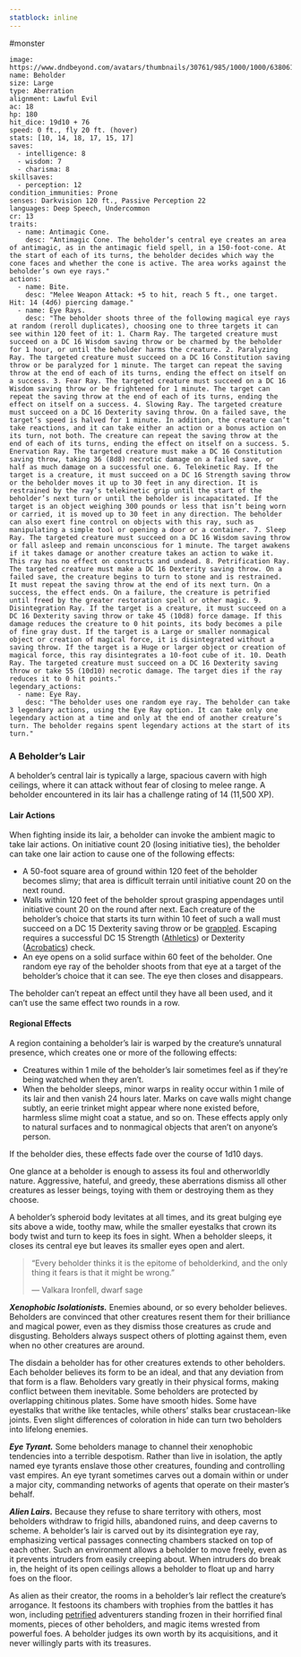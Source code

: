 ```yaml
---
statblock: inline
---
```

 #monster 

```statblock
image: https://www.dndbeyond.com/avatars/thumbnails/30761/985/1000/1000/638061102430294654.png
name: Beholder
size: Large
type: Aberration
alignment: Lawful Evil
ac: 18
hp: 180
hit_dice: 19d10 + 76
speed: 0 ft., fly 20 ft. (hover)
stats: [10, 14, 18, 17, 15, 17]
saves:
  - intelligence: 8
  - wisdom: 7
  - charisma: 8
skillsaves:
  - perception: 12
condition_immunities: Prone
senses: Darkvision 120 ft., Passive Perception 22
languages: Deep Speech, Undercommon
cr: 13
traits:
  - name: Antimagic Cone.
    desc: "Antimagic Cone. The beholder’s central eye creates an area of antimagic, as in the antimagic field spell, in a 150-foot-cone. At the start of each of its turns, the beholder decides which way the cone faces and whether the cone is active. The area works against the beholder’s own eye rays."
actions:
  - name: Bite.
    desc: "Melee Weapon Attack: +5 to hit, reach 5 ft., one target. Hit: 14 (4d6) piercing damage."
  - name: Eye Rays.
    desc: "The beholder shoots three of the following magical eye rays at random (reroll duplicates), choosing one to three targets it can see within 120 feet of it: 1. Charm Ray. The targeted creature must succeed on a DC 16 Wisdom saving throw or be charmed by the beholder for 1 hour, or until the beholder harms the creature. 2. Paralyzing Ray. The targeted creature must succeed on a DC 16 Constitution saving throw or be paralyzed for 1 minute. The target can repeat the saving throw at the end of each of its turns, ending the effect on itself on a success. 3. Fear Ray. The targeted creature must succeed on a DC 16 Wisdom saving throw or be frightened for 1 minute. The target can repeat the saving throw at the end of each of its turns, ending the effect on itself on a success. 4. Slowing Ray. The targeted creature must succeed on a DC 16 Dexterity saving throw. On a failed save, the target’s speed is halved for 1 minute. In addition, the creature can’t take reactions, and it can take either an action or a bonus action on its turn, not both. The creature can repeat the saving throw at the end of each of its turns, ending the effect on itself on a success. 5. Enervation Ray. The targeted creature must make a DC 16 Constitution saving throw, taking 36 (8d8) necrotic damage on a failed save, or half as much damage on a successful one. 6. Telekinetic Ray. If the target is a creature, it must succeed on a DC 16 Strength saving throw or the beholder moves it up to 30 feet in any direction. It is restrained by the ray’s telekinetic grip until the start of the beholder’s next turn or until the beholder is incapacitated. If the target is an object weighing 300 pounds or less that isn’t being worn or carried, it is moved up to 30 feet in any direction. The beholder can also exert fine control on objects with this ray, such as manipulating a simple tool or opening a door or a container. 7. Sleep Ray. The targeted creature must succeed on a DC 16 Wisdom saving throw or fall asleep and remain unconscious for 1 minute. The target awakens if it takes damage or another creature takes an action to wake it. This ray has no effect on constructs and undead. 8. Petrification Ray. The targeted creature must make a DC 16 Dexterity saving throw. On a failed save, the creature begins to turn to stone and is restrained. It must repeat the saving throw at the end of its next turn. On a success, the effect ends. On a failure, the creature is petrified until freed by the greater restoration spell or other magic. 9. Disintegration Ray. If the target is a creature, it must succeed on a DC 16 Dexterity saving throw or take 45 (10d8) force damage. If this damage reduces the creature to 0 hit points, its body becomes a pile of fine gray dust. If the target is a Large or smaller nonmagical object or creation of magical force, it is disintegrated without a saving throw. If the target is a Huge or larger object or creation of magical force, this ray disintegrates a 10-foot cube of it. 10. Death Ray. The targeted creature must succeed on a DC 16 Dexterity saving throw or take 55 (10d10) necrotic damage. The target dies if the ray reduces it to 0 hit points."
legendary_actions:
  - name: Eye Ray.
    desc: "The beholder uses one random eye ray. The beholder can take 3 legendary actions, using the Eye Ray option. It can take only one legendary action at a time and only at the end of another creature’s turn. The beholder regains spent legendary actions at the start of its turn."
```

### A Beholder’s Lair

A beholder’s central lair is typically a large, spacious cavern with high ceilings, where it can attack without fear of closing to melee range. A beholder encountered in its lair has a challenge rating of 14 (11,500 XP).

#### Lair Actions

When fighting inside its lair, a beholder can invoke the ambient magic to take lair actions. On initiative count 20 (losing initiative ties), the beholder can take one lair action to cause one of the following effects:

-   A 50-foot square area of ground within 120 feet of the beholder becomes slimy; that area is difficult terrain until initiative count 20 on the next round.
-   Walls within 120 feet of the beholder sprout grasping appendages until initiative count 20 on the round after next. Each creature of the beholder’s choice that starts its turn within 10 feet of such a wall must succeed on a DC 15 Dexterity saving throw or be [grappled](https://www.dndbeyond.com/compendium/rules/basic-rules/appendix-a-conditions#Grappled). Escaping requires a successful DC 15 Strength ([Athletics](https://www.dndbeyond.com/compendium/rules/basic-rules/using-ability-scores#Athletics)) or Dexterity ([Acrobatics](https://www.dndbeyond.com/compendium/rules/basic-rules/using-ability-scores#Acrobatics)) check.
-   An eye opens on a solid surface within 60 feet of the beholder. One random eye ray of the beholder shoots from that eye at a target of the beholder’s choice that it can see. The eye then closes and disappears.

The beholder can’t repeat an effect until they have all been used, and it can’t use the same effect two rounds in a row.

#### Regional Effects

A region containing a beholder’s lair is warped by the creature’s unnatural presence, which creates one or more of the following effects:

-   Creatures within 1 mile of the beholder’s lair sometimes feel as if they’re being watched when they aren’t.
-   When the beholder sleeps, minor warps in reality occur within 1 mile of its lair and then vanish 24 hours later. Marks on cave walls might change subtly, an eerie trinket might appear where none existed before, harmless slime might coat a statue, and so on. These effects apply only to natural surfaces and to nonmagical objects that aren’t on anyone’s person.

If the beholder dies, these effects fade over the course of 1d10 days.

One glance at a beholder is enough to assess its foul and otherworldly nature. Aggressive, hateful, and greedy, these aberrations dismiss all other creatures as lesser beings, toying with them or destroying them as they choose.

A beholder’s spheroid body levitates at all times, and its great bulging eye sits above a wide, toothy maw, while the smaller eyestalks that crown its body twist and turn to keep its foes in sight. When a beholder sleeps, it closes its central eye but leaves its smaller eyes open and alert.

> “Every beholder thinks it is the epitome of beholderkind, and the only thing it fears is that it might be wrong.”
> 
> — Valkara Ironfell, dwarf sage

_**Xenophobic Isolationists.**_ Enemies abound, or so every beholder believes. Beholders are convinced that other creatures resent them for their brilliance and magical power, even as they dismiss those creatures as crude and disgusting. Beholders always suspect others of plotting against them, even when no other creatures are around.

The disdain a beholder has for other creatures extends to other beholders. Each beholder believes its form to be an ideal, and that any deviation from that form is a flaw. Beholders vary greatly in their physical forms, making conflict between them inevitable. Some beholders are protected by overlapping chitinous plates. Some have smooth hides. Some have eyestalks that writhe like tentacles, while others’ stalks bear crustacean-like joints. Even slight differences of coloration in hide can turn two beholders into lifelong enemies.

_**Eye Tyrant.**_ Some beholders manage to channel their xenophobic tendencies into a terrible despotism. Rather than live in isolation, the aptly named eye tyrants enslave those other creatures, founding and controlling vast empires. An eye tyrant sometimes carves out a domain within or under a major city, commanding networks of agents that operate on their master’s behalf.

_**Alien Lairs.**_ Because they refuse to share territory with others, most beholders withdraw to frigid hills, abandoned ruins, and deep caverns to scheme. A beholder’s lair is carved out by its disintegration eye ray, emphasizing vertical passages connecting chambers stacked on top of each other. Such an environment allows a beholder to move freely, even as it prevents intruders from easily creeping about. When intruders do break in, the height of its open ceilings allows a beholder to float up and harry foes on the floor.

As alien as their creator, the rooms in a beholder’s lair reflect the creature’s arrogance. It festoons its chambers with trophies from the battles it has won, including [petrified](https://www.dndbeyond.com/compendium/rules/basic-rules/appendix-a-conditions#Petrified) adventurers standing frozen in their horrified final moments, pieces of other beholders, and magic items wrested from powerful foes. A beholder judges its own worth by its acquisitions, and it never willingly parts with its treasures.
